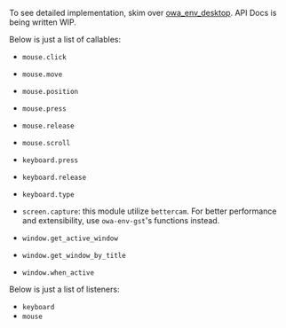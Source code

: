 
To see detailed implementation, skim over [owa_env_desktop](https://github.com/open-world-agents/open-world-agents/tree/main/projects/owa-env-desktop/owa_env_desktop). API Docs is being written WIP.


Below is just a list of callables:

- `mouse.click`
- `mouse.move`
- `mouse.position`
- `mouse.press`
- `mouse.release`
- `mouse.scroll`

- `keyboard.press`
- `keyboard.release`
- `keyboard.type`

- `screen.capture`: this module utilize `bettercam`. For better performance and extensibility, use `owa-env-gst`'s functions instead.

- `window.get_active_window`
- `window.get_window_by_title`
- `window.when_active`

Below is just a list of listeners:

- `keyboard`
- `mouse`